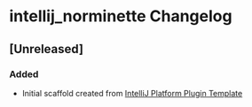 <!-- Keep a Changelog guide -> https://keepachangelog.com -->

# intellij_norminette Changelog

## [Unreleased]
### Added
- Initial scaffold created from [IntelliJ Platform Plugin Template](https://github.com/JetBrains/intellij-platform-plugin-template)
